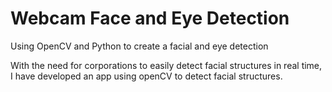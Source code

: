 # Webcam Face and Eye Detection
 Using OpenCV and Python to create a facial and eye detection

With the need for corporations to easily detect facial structures in real time, I have developed an app using openCV to detect facial structures. 